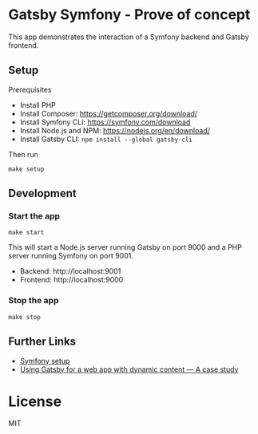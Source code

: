 # Gatsby Symfony - Prove of concept

This app demonstrates the interaction of a Symfony backend and Gatsby frontend.

## Setup

Prerequisites

- Install PHP
- Install Composer: https://getcomposer.org/download/
- Install Symfony CLI: https://symfony.com/download
- Install Node.js and NPM: https://nodejs.org/en/download/
- Install Gatsby CLI: `npm install --global gatsby-cli`

Then run

```console
make setup
```

## Development

### Start the app

```console
make start
```

This will start a Node.js server running Gatsby on port 9000 and a PHP server running Symfony on port 9001.

- Backend: http://localhost:9001
- Frontend: http://localhost:9000

### Stop the app

```console
make stop
```

## Further Links

- [Symfony setup](https://symfony.com/doc/current/setup.html)
- [Using Gatsby for a web app with dynamic content — A case study](https://blog.hasura.io/building-a-dynamic-listing-web-app-with-pagination-and-dynamic-pages-using-gatsby-2ddee9ec2dc3/)

# License

MIT
